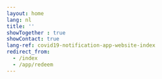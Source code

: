 ```yaml
---
layout: home
lang: nl
title: ''
showTogether : true
showContact: true
lang-ref: covid19-notification-app-website-index
redirect_from: 
  - /index
  - /app/redeem
---
```

